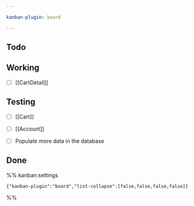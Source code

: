 ```yaml
---

kanban-plugin: board

---
```


## Todo



## Working

- [ ] [[CartDetail]]


## Testing

- [ ] [[Cart]]
- [ ] [[Account]]
- [ ] Populate more data in the database


## Done





%% kanban:settings
```
{"kanban-plugin":"board","list-collapse":[false,false,false,false]}
```
%%